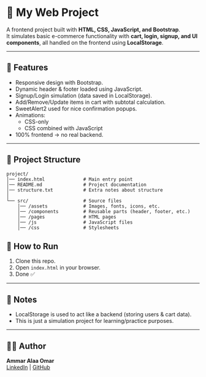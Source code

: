 # 🛒 My Web Project

A frontend project built with **HTML, CSS, JavaScript, and Bootstrap**.  
It simulates basic e-commerce functionality with **cart, login, signup, and UI components**, all handled on the frontend using **LocalStorage**.

---

## 🔧 Features
- Responsive design with Bootstrap.
- Dynamic header & footer loaded using JavaScript.
- Signup/Login simulation (data saved in LocalStorage).
- Add/Remove/Update items in cart with subtotal calculation.
- SweetAlert2 used for nice confirmation popups.
- Animations:
  - CSS-only
  - CSS combined with JavaScript
- 100% frontend → no real backend.

---
## 📂 Project Structure

```plaintext
project/
│── index.html              # Main entry point
│── README.md               # Project documentation
│── structure.txt           # Extra notes about structure
│
└── src/                    # Source files
    │── /assets             # Images, fonts, icons, etc.
    │── /components         # Reusable parts (header, footer, etc.)
    │── /pages              # HTML pages
    │── /js                 # JavaScript files
    │── /css                # Stylesheets
```

## 🚀 How to Run
1. Clone this repo.
2. Open `index.html` in your browser.
3. Done ✅

---

## 📌 Notes
- LocalStorage is used to act like a backend (storing users & cart data).
- This is just a simulation project for learning/practice purposes.

---

## 👨‍💻 Author
**Ammar Alaa Omar**  
[LinkedIn](https://www.linkedin.com/in/ammar-alaa-am77) | [GitHub](https://github.com/am-mar7)




